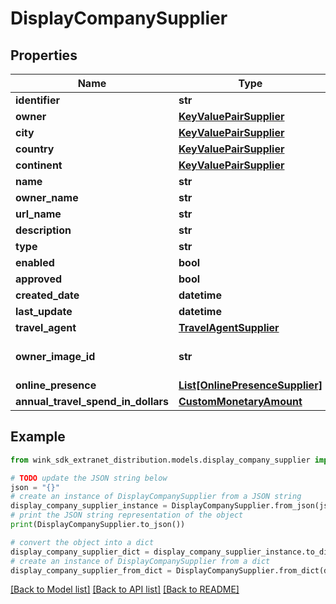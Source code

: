 # DisplayCompanySupplier


## Properties

Name | Type | Description | Notes
------------ | ------------- | ------------- | -------------
**identifier** | **str** |  | 
**owner** | [**KeyValuePairSupplier**](KeyValuePairSupplier.md) |  | 
**city** | [**KeyValuePairSupplier**](KeyValuePairSupplier.md) |  | 
**country** | [**KeyValuePairSupplier**](KeyValuePairSupplier.md) |  | 
**continent** | [**KeyValuePairSupplier**](KeyValuePairSupplier.md) |  | 
**name** | **str** |  | 
**owner_name** | **str** |  | 
**url_name** | **str** |  | 
**description** | **str** |  | [optional] 
**type** | **str** |  | 
**enabled** | **bool** |  | 
**approved** | **bool** |  | 
**created_date** | **datetime** |  | 
**last_update** | **datetime** |  | 
**travel_agent** | [**TravelAgentSupplier**](TravelAgentSupplier.md) |  | 
**owner_image_id** | **str** | The company image ID | 
**online_presence** | [**List[OnlinePresenceSupplier]**](OnlinePresenceSupplier.md) |  | [optional] 
**annual_travel_spend_in_dollars** | [**CustomMonetaryAmount**](CustomMonetaryAmount.md) |  | [optional] 

## Example

```python
from wink_sdk_extranet_distribution.models.display_company_supplier import DisplayCompanySupplier

# TODO update the JSON string below
json = "{}"
# create an instance of DisplayCompanySupplier from a JSON string
display_company_supplier_instance = DisplayCompanySupplier.from_json(json)
# print the JSON string representation of the object
print(DisplayCompanySupplier.to_json())

# convert the object into a dict
display_company_supplier_dict = display_company_supplier_instance.to_dict()
# create an instance of DisplayCompanySupplier from a dict
display_company_supplier_from_dict = DisplayCompanySupplier.from_dict(display_company_supplier_dict)
```
[[Back to Model list]](../README.md#documentation-for-models) [[Back to API list]](../README.md#documentation-for-api-endpoints) [[Back to README]](../README.md)


